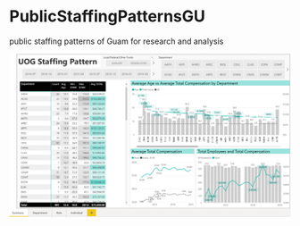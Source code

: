 # PublicStaffingPatternsGU
public staffing patterns of Guam for research and analysis

![PublicStaffingDashboard](resources/publicstaffingpatternsgu.PNG)
